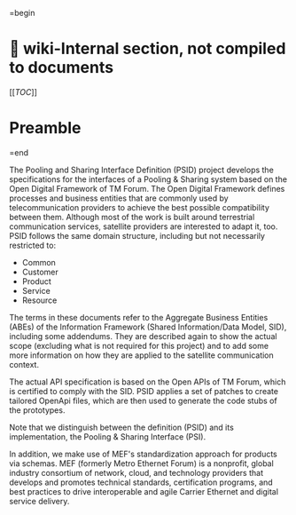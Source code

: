 =begin

# :book: wiki-Internal section, not compiled to documents

[[_TOC_]]

# Preamble

=end

The Pooling and Sharing Interface Definition (PSID) project develops the specifications for the interfaces of a Pooling & Sharing system based on the Open Digital Framework of TM Forum.
The Open Digital Framework defines processes and business entities that are commonly used by telecommunication providers to achieve the best possible compatibility between them.
Although most of the work is built around terrestrial communication services, satellite providers are interested to adapt it, too.
PSID follows the same domain structure, including but not necessarily restricted to:

* Common
* Customer
* Product
* Service
* Resource

The terms in these documents refer to the Aggregate Business Entities (ABEs) of the Information Framework (Shared Information/Data Model, SID), including some addendums.
They are described again to show the actual scope (excluding what is not required for this project) and to add some more information on how they are applied to the satellite communication context.

The actual API specification is based on the Open APIs of TM Forum, which is certified to comply with the SID.
PSID applies a set of patches to create tailored OpenApi files, which are then used to generate the code stubs of the prototypes.

Note that we distinguish between the definition (PSID) and its implementation, the Pooling & Sharing Interface (PSI).

In addition, we make use of MEF's standardization approach for products via schemas.
MEF (formerly Metro Ethernet Forum) is a nonprofit, global industry consortium of network, cloud, and technology providers that develops and promotes technical standards, certification programs, and best practices to drive interoperable and agile Carrier Ethernet and digital service delivery.
